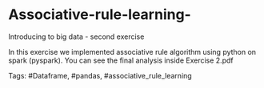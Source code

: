 # Associative-rule-learning-
Introducing to big data - second exercise

In this exercise we implemented associative rule algorithm using python on spark (pyspark).
You can see the final analysis inside Exercise 2.pdf

Tags: #Dataframe, #pandas, #associative_rule_learning
